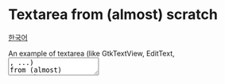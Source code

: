 Textarea from (almost) scratch
==============================================================================

[한국어](./README.korean.md)

An example of textarea (like GtkTextView, EditText, <textarea>, ...) from (almost) scratch.

Filer(https://gitlab.com/whitestone8214/Filer) and GTK+ 2.x is required to build.

Not on usable state yet. Just an example for now.
